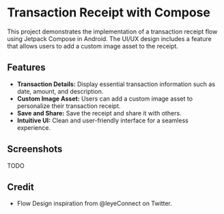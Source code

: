 # Transaction Receipt with Compose

This project demonstrates the implementation of a transaction receipt flow using Jetpack Compose in
Android. The UI/UX design includes a feature that allows users to add a custom image asset to the
receipt.

## Features

- **Transaction Details:** Display essential transaction information such as date, amount, and
  description.
- **Custom Image Asset:** Users can add a custom image asset to personalize their transaction
  receipt.
- **Save and Share:** Save the receipt and share it with others.
- **Intuitive UI:** Clean and user-friendly interface for a seamless experience.

## Screenshots

TODO

## Credit

- Flow Design inspiration from @leyeConnect on Twitter.